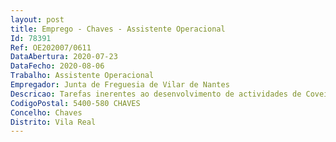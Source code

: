 ```yaml
--- 
layout: post
title: Emprego - Chaves - Assistente Operacional
Id: 78391
Ref: OE202007/0611
DataAbertura: 2020-07-23
DataFecho: 2020-08-06
Trabalho: Assistente Operacional
Empregador: Junta de Freguesia de Vilar de Nantes
Descricao: Tarefas inerentes ao desenvolvimento de actividades de Coveiro.
CodigoPostal: 5400-580 CHAVES
Concelho: Chaves
Distrito: Vila Real
--- 
```

